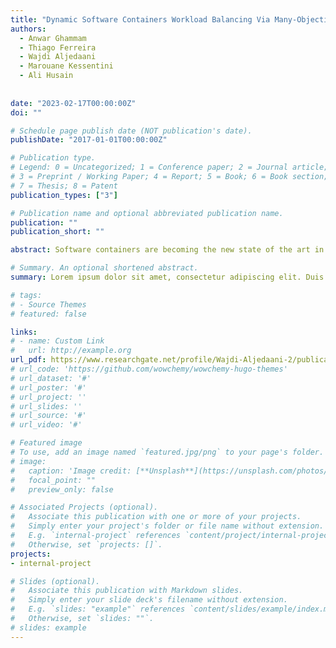 ```yaml
---
title: "Dynamic Software Containers Workload Balancing Via Many-Objective Search"
authors:
  - Anwar Ghammam
  - Thiago Ferreira
  - Wajdi Aljedaani
  - Marouane Kessentini
  - Ali Husain
  
  
date: "2023-02-17T00:00:00Z"
doi: ""

# Schedule page publish date (NOT publication's date).
publishDate: "2017-01-01T00:00:00Z"

# Publication type.
# Legend: 0 = Uncategorized; 1 = Conference paper; 2 = Journal article;
# 3 = Preprint / Working Paper; 4 = Report; 5 = Book; 6 = Book section;
# 7 = Thesis; 8 = Patent
publication_types: ["3"]

# Publication name and optional abbreviated publication name.
publication: ""
publication_short: ""

abstract: Software containers are becoming the new state of the art in the industry as they are extensively used to deploy systems. Indeed, the use of containers enables better modularity, reusability, and portability compared to other technologies. As the complexity of software systems is dramatically increasing, it is critical to enable optimal usage of the needed resources to execute them such as memory and CPU. Thus, different scheduling strategies are proposed to select the most suitable nodes to execute a set of containers. For instance, the default strategy in the Docker Swarm kit scheduling framework is based on an equal distribution of the containers between nodes independent of their sizes and consumed resources. However, balancing the containers’ workload is a complex problem due to the conflicting objectives of minimizing the number of selected nodes, minimizing the number of containers per node, the number of changes compared to the original schedule, and the coupling between containers allocated to different nodes. To deal with those conflicting scheduling objectives, we propose a scheduler based on a many-objective optimization approach for scheduling the execution of containers between multiple nodes. The proposed approach aims at finding the best allocation for containers in nodes that leads to efficient utilization of resources. To evaluate our approach, we compared the performance of multiple many and multi-objective techniques based on NSGA-II, NSGA-III, and IBEA algorithms using 48 Docker-related systems and the results show that NSGA-III outperforms the other algorithms in quality attributes as well as in CPU, Memory and Network usage.

# Summary. An optional shortened abstract.
summary: Lorem ipsum dolor sit amet, consectetur adipiscing elit. Duis posuere tellus ac convallis placerat. Proin tincidunt magna sed ex sollicitudin condimentum.

# tags:
# - Source Themes
# featured: false

links:
# - name: Custom Link
#   url: http://example.org
url_pdf: https://www.researchgate.net/profile/Wajdi-Aljedaani-2/publication/368619937_Dynamic_Software_Containers_Workload_Balancing_Via_Many-Objective_Search/links/6411b12f66f8522c38a87abf/Dynamic-Software-Containers-Workload-Balancing-Via-Many-Objective-Search.pdf
# url_code: 'https://github.com/wowchemy/wowchemy-hugo-themes'
# url_dataset: '#'
# url_poster: '#'
# url_project: ''
# url_slides: ''
# url_source: '#'
# url_video: '#'

# Featured image
# To use, add an image named `featured.jpg/png` to your page's folder. 
# image:
#   caption: 'Image credit: [**Unsplash**](https://unsplash.com/photos/s9CC2SKySJM)'
#   focal_point: ""
#   preview_only: false

# Associated Projects (optional).
#   Associate this publication with one or more of your projects.
#   Simply enter your project's folder or file name without extension.
#   E.g. `internal-project` references `content/project/internal-project/index.md`.
#   Otherwise, set `projects: []`.
projects:
- internal-project

# Slides (optional).
#   Associate this publication with Markdown slides.
#   Simply enter your slide deck's filename without extension.
#   E.g. `slides: "example"` references `content/slides/example/index.md`.
#   Otherwise, set `slides: ""`.
# slides: example
---
```


<!-- {{% callout note %}}
Create your slides in Markdown - click the *Slides* button to check out the example.
{{% /callout %}}

Supplementary notes can be added here, including [code, math, and images](https://wowchemy.com/docs/writing-markdown-latex/). -->
